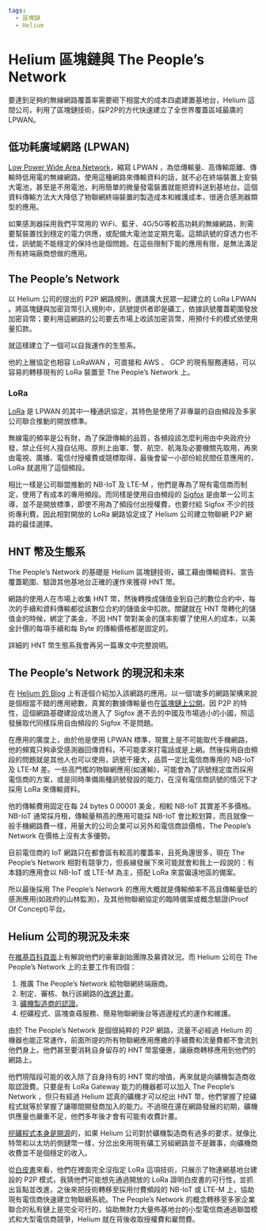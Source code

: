 ```yaml
tags:
  - 區塊鏈
  - Helium
```

# Helium 區塊鏈與 The People’s Network

要達到足夠的無線網路覆蓋率需要砸下相當大的成本四處建置基地台，Helium 這間公司，利用了區塊鏈技術，採P2P的方代快速建立了全世界覆蓋區域最廣的LPWAN。

## 低功耗廣域網路 (LPWAN)

[Low Power Wide Area Network](https://zh.wikipedia.org/zh-tw/LPWAN)，​縮寫 LPWAN ，為低傳輸量、高傳輸距離、傳輸時低用電的無線網路。使用這種網路來傳輸資料的話，就不必在終端裝置上安裝大電池，甚至是不用電池，利用簡單的微量發電裝置就能把資料送到基地台。這個資料傳輸方法大大降低了物聯網終端裝置的製造成本和維護成本，很適合感測器類型的應用。

如果感測器採用我們平常用的 WiFi、藍牙、4G/5G等較高功耗的無線網路，則需要幫裝置找到穩定的電力供應，或配備大電池並定期充電。這類訊號的穿透力也不佳，訊號能不能穩定的保持也是個問題。在這些限制下能的應用有限，是無法滿足所有終端廠商想做的應用。

## The People’s Network

以 Helium 公司的提出的 P2P 網路規則，邀請廣大民眾一起建立的 LoRa LPWAN 。將區塊鏈與加密貨幣引入規則中，訊號提供者即是礦工，依據訊號覆蓋範圍發放加密貨幣；要利用這網路的公司要去市場上收該加密貨幣，用預付卡的模式依使用量扣款。

就這樣建立了一個可以自我運作的生態系。

他的上層協定也相容 LoRaWAN ，可直接和 AWS 、 GCP 的現有服務連結，可以容易的轉移現有的 LoRa 裝置至 The People’s Network 上。

### LoRa

[LoRa](https://zh.wikipedia.org/wiki/LoRa) 是 LPWAN 的其中一種通訊協定，其特色是使用了非專屬的自由頻段及多家公司聯合推動的開放標準。

無線電的頻率是公有財，為了保證傳輸的品質，各頻段該怎麼利用由中央政府分發，禁止任何人擅自佔用。原則上由軍、警、航空、航海及必要機關先取用，再來由電視、廣播、電信付授權費或競標取得，最後會留一小部份給民間任意應用的，LoRa 就選用了這個頻段。

相比一樣是公司聯盟推動的 NB-IoT 及 LTE-M ，他們是專為了現有電信商而制定，使用了有成本的專用頻段。而同樣是使用自由頻段的 [Sigfox](https://www.sigfox.com/en) 是由單一公司主導，並不是開放標準，即使不用為了頻段付出授權費，也要付給 Sigfox 不少的技術專利費。因此相對開放的 LoRa 網路協定成了 Helium 公司建立物聯網 P2P 網路的最佳選擇。

## HNT 幣及生態系

The People’s Network 的基礎是 Helium 區塊鏈技術，礦工藉由傳輸資料、宣告覆蓋範圍、驗證其他基地台正確的運作來獲得 HNT 幣。

網路的使用人在市場上收集 HNT 幣，然後轉換成儲值金到自己的數位合約中，每次的手續和資料傳輸都從該數位合約的儲值金中扣款。關鍵就在 HNT 幣轉化的儲值金的時候，綁定了美金，不因 HNT 幣對美金的匯率影響了使用人的成本，以美金計價的每項手續和每 Byte 的傳輸價格都是固定的。

詳細的 HNT 幣生態系我會再另一篇專文中完整說明。

## The People’s Network 的現況和未來

在 [Helium 的 Blog](https://blog.helium.com) 上有逐個介紹加入該網路的應用。以一個1歲多的網路架構來說是個相當不錯的應用總數，真實的數據傳輸量也在[區塊鏈上公開](https://explorer.helium.com)。因 P2P 的特性，這個網路基礎建設成功進入了 Sigfox 進不去的中國及市場過小的小國，照這發展取代同樣採用自由頻段的 Sigfox 不是問題。

在應用的廣度上，由於他是使用 LPWAN 標準，現實上是不可能取代手機網路，他的頻寬只夠承受感測器回傳資料，不可能拿來打電話或是上網。然後採用自由頻段的問題就是其他人也可以使用，訊號干擾大，品質一定比電信商專用的 NB-IoT 及 LTE-M 差。一些高門檻的物聯網應用(如運輸)，可能會為了訊號穩定度而採用電信商的方案，或是同時準備兩種訊號發設的能力，在沒有電信商訊號的情況下才採用 LoRa 來傳輸資料。

他的傳輸費用固定在每 24 bytes 0.00001 美金，相較 NB-IoT 其實差不多價格。 NB-IoT 通常採月租，傳輸量稍高的應用可能採 NB-IoT 會比較划算，而且就像一般手機網路費一樣，用量大的公司企業可以另外和電信商談價格，The People’s Network 在價格上沒有太多優勢。

目前電信商的 IoT 網路只在都會區有較高的覆蓋率，且死角還很多，現在 The People’s Network 相對有競爭力，但長線發展下來可能就會和我上一段說的：有本錢的應用會以 NB-IoT 或 LTE-M 為主，搭配 LoRa 來當偏遠地區的備案。

所以最後採用 The People’s Network 的應用大概就是傳輸頻率不高且傳輸量低的感測應用(如政府的山林監測)，及其他物聯網協定的臨時備案或概念驗證(Proof Of Concept)平台。

## Helium 公司的現況及未來

在[維基百科頁面](https://en.wikipedia.org/wiki/Helium_Systems)上有解說他們的豪華創始團隊及募資狀況。而 Helium 公司在 The People’s Network 上的主要工作有四個：

1. 推廣 The People’s Network 給物聯網終端廠商。
1. 制定、審核、執行該網路的[改進計畫](https://github.com/helium/HIP)。
1. [礦機製造商的認證](https://github.com/helium/HIP/blob/master/0019-third-party-manufacturers.md)。
1. 挖礦程式、區塊查尋服務、簡易物聯網後台等週邊程式的運作和維護。

由於 The People’s Network 是個很純粹的 P2P 網路，流量不必經過 Helium 的機器也能正常運作，前面所提的所有物聯網應用應繳的手續費和流量費都不會流到他們身上，他們甚至要消耗自身留存的 HNT 幣當優惠，讓廠商轉移應用到他們的網路上。

他們現階段可能的收入除了自身持有的 HNT 幣的增值，再來就是向礦機製造商收取認證費。只要是有 LoRa Gateway 能力的機器都可以加入 The People’s Network ，但只有經過 Helium 認真的礦機才可以挖出 HNT 幣，他們掌握了挖礦程式就等於掌握了讓哪間開發商加入的能力。不過現在還在網路發展的初期，礦機供應量也嚴重不足，他們多年後才會有可能有收費計畫。

[挖礦程式本身是開源](https://github.com/helium/miner)的，如果 Helium 公司對於礦機製造商有過多的要求，就像比特幣和以太坊的側鏈幣一樣，分岔出來用現有礦工另組網路並不是難事，向礦機商收費並不是個穩定的收入。

從[白皮書](http://whitepaper.helium.com)來看，他們在裡面完全沒指定 LoRa 這項技術，只展示了物連網基地台建設的 P2P 模式，我猜他們可能想先通過開放的 LoRa 證明白皮書的可行性，並抓出盲點並改進，之後來把技術轉移至採用付費頻段的 NB-IoT 或 LTE-M 上，協助現有電信商快速建立物聯網系統。The People’s Network 的概念轉移至多家企業聯合的私有鏈上是完全可行的，協助無財力大量佈基地台的小型電信商通過聯盟模式和大型電信商競爭，Helium 就在背後收取授權費和雇問費。

